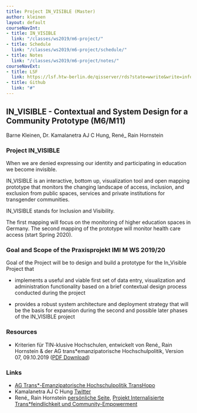 ```yaml
---
title: Project IN_VISIBLE (Master)
author: kleinen
layout: default
courseNavInt:
- title: IN_VISIBLE
  link: "/classes/ws2019/m6-project/"
- title: Schedule
  link: "/classes/ws2019/m6-project/schedule/"
- title: Notes
  link: "/classes/ws2019/m6-project/notes/"
courseNavExt:
- title: LSF
  link: https://lsf.htw-berlin.de/qisserver/rds?state=wwrite&write=info&par=old&add.154890=15&show=lehrender&asi=pwA1plZnksxM.NU02B8J
- title: Github
  link: "#"
---
```


## IN_VISIBLE - Contextual and System Design for a Community Prototype (M6/M11)

Barne Kleinen, Dr. Kamalanetra AJ C Hung, René_ Rain Hornstein

### Project IN_VISIBLE

When we are denied expressing our identity and participating in education we become invisible.

IN_VISIBLE is an interactive, bottom ­up, visualization tool and open mapping prototype that monitors the changing landscape of access, inclusion, and exclusion from public spaces, services and private institutions for transgender communities.  

IN_VISIBLE stands for Inclusion and Visibility.

The first mapping will focus on the monitoring of higher education spaces in Germany. The second mapping of the prototype will monitor health care access (start Spring 2020).  

### Goal and Scope of the Praxisprojekt IMI M WS 2019/20

Goal of the Project will be to design and build a prototype for the In_Visible Project that

* implements a useful and viable first set of data entry, visualization and administration functionality based on a brief contextual design process conducted during the project

* provides a robust system architecture and deployment strategy that will be the basis for expansion during the second and possible later phases of the IN_VISIBLE project

### Resources
* Kriterien für TIN-klusive Hochschulen, entwickelt von René_ Rain Hornstein & der AG trans*emanzipatorische Hochschulpolitik, Version 07, 09.10.2019 ([PDF Download](20191009_Kriterien_fuer_tinklusive_Hochschulen_V07.pdf))

### Links

* [AG Trans*-Emanzipatorische Hochschulpolitik TransHopo](http://ag-trans-hopo.org)
* Kamalanetra AJ C Hung [Twitter](https://twitter.com/pineapple_lab)
* René_ Rain Hornstein [persönliche Seite](https://rhornstein.de), [Projekt Internalisierte Trans*feindlichkeit und Community-Empowerment](https://psychologie.sfu-berlin.de/de/forschung-publikationen/vielfalt-und-mehrfach-diskriminierung/projekt-internalisierte-transfeindlichkeit-und-community-empowerment/ )
